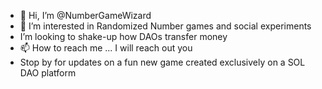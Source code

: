 - 👋 Hi, I’m @NumberGameWizard
- 👀 I’m interested in Randomized Number games and social experiments
- I’m looking to shake-up how DAOs transfer money  
- 📫 How to reach me ... I will reach out you
- Stop by for updates on a fun new game created exclusively on a SOL DAO platform

<!---
NumberGameWizard/NumberGameWizard is a ✨ special ✨ repository because its `README.md` (this file) appears on your GitHub profile.
You can click the Preview link to take a look at your changes.
--->
